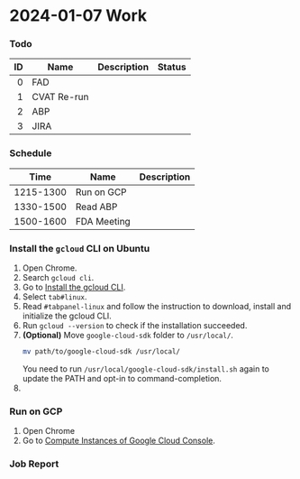 # 2024-01-07 Work
### Todo
|   ID | Name        | Description | Status |
| ---: | ----------- | ----------- | :----: |
|    0 | FAD         |             |        |
|    1 | CVAT Re-run |             |        |
|    2 | ABP         |             |        |
|    3 | JIRA        |             |        |

### Schedule
| Time      | Name        | Description |
| --------- | ----------- | ----------- |
| 1215-1300 | Run on GCP  |             |
| 1330-1500 | Read ABP    |             |
| 1500-1600 | FDA Meeting |             |

### Install the `gcloud` CLI on Ubuntu
1. Open Chrome.
2. Search `gcloud cli`.
3. Go to [Install the gcloud CLI](https://cloud.google.com/sdk/docs/install).
4. Select `tab#linux`.
5. Read `#tabpanel-linux` and follow the instruction to download, install and initialize the gcloud CLI.
6. Run `gcloud --version` to check if the installation succeeded.
7. **(Optional)** Move `google-cloud-sdk` folder to `/usr/local/`.
    ```bash
    mv path/to/google-cloud-sdk /usr/local/
    ```
    You need to run `/usr/local/google-cloud-sdk/install.sh` again to update the PATH and opt-in to command-completion.
8. 

### Run on GCP
1. Open Chrome
2. Go to [Compute Instances of Google Cloud Console](https://console.cloud.google.com/compute/instances).

### Job Report
